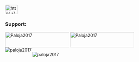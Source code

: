 <p align="left">
<a href="https://linkedin.com/in/https://www.linkedin.com/in/fatjan-paloja/" target="blank"><img align="center" src="https://raw.githubusercontent.com/rahuldkjain/github-profile-readme-generator/master/src/images/icons/Social/linked-in-alt.svg" alt="https://www.linkedin.com/in/fatjan-paloja/" height="30" width="40" /></a>
</p>

<h3 align="left">Support:</h3>
<p><a href="https://www.buymeacoffee.com/Paloja2017"> <img align="left" src="https://cdn.buymeacoffee.com/buttons/v2/default-yellow.png" height="50" width="210" alt="Paloja2017" /></a><a href="https://ko-fi.com/Paloja2017"> <img align="left" src="https://cdn.ko-fi.com/cdn/kofi3.png?v=3" height="50" width="210" alt="Paloja2017" /></a></p><br><br>

<p><img align="left" src="https://github-readme-stats.vercel.app/api/top-langs?username=paloja2017&show_icons=true&locale=en&layout=compact" alt="paloja2017" /></p>

<p>&nbsp;<img align="center" src="https://github-readme-stats.vercel.app/api?username=paloja2017&show_icons=true&locale=en" alt="paloja2017" /></p>




